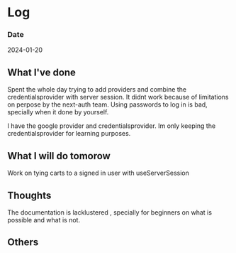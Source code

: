 # Log

### Date

2024-01-20

## What I've done

Spent the whole day trying to add providers and combine the credentialsprovider with server session. It didnt work because of limitations
on perpose by the next-auth team. Using passwords to log in is bad, specially when it done by yourself.

I have the google provider and credentialsprovider. Im only keeping the credentialsprovider for learning purposes.

## What I will do tomorow

Work on tying carts to a signed in user with useServerSession

## Thoughts

The documentation is lacklustered , specially for beginners on what is possible and what is not.

## Others
